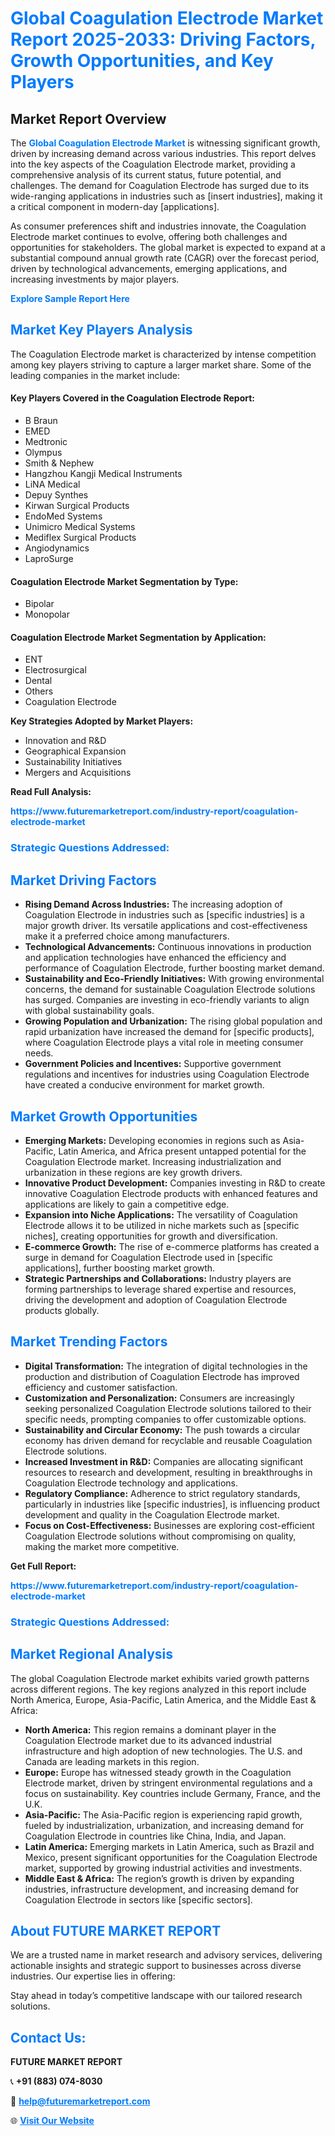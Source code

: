 <h1 style="color: #007BFF;">Global Coagulation Electrode Market Report 2025-2033: Driving Factors, Growth Opportunities, and Key Players</h1>

<section id="overview">
<h2>Market Report Overview</h2>
<p>The <a href="https://www.futuremarketreport.com/industry-report/coagulation-electrode-market" style="color: #007BFF; text-decoration: none;"><strong>Global Coagulation Electrode Market</strong></a> is witnessing significant growth, driven by increasing demand across various industries. This report delves into the key aspects of the Coagulation Electrode market, providing a comprehensive analysis of its current status, future potential, and challenges. The demand for Coagulation Electrode has surged due to its wide-ranging applications in industries such as [insert industries], making it a critical component in modern-day [applications].</p>
<p>As consumer preferences shift and industries innovate, the Coagulation Electrode market continues to evolve, offering both challenges and opportunities for stakeholders. The global market is expected to expand at a substantial compound annual growth rate (CAGR) over the forecast period, driven by technological advancements, emerging applications, and increasing investments by major players.</p>
</section>

<section id="overview">
<p><a href="https://www.futuremarketreport.com/request-sample/reportId=123971" style="color: #007BFF; text-decoration: none;"><strong>Explore Sample Report Here</strong></a></p>
</section>

<section id="key-players">
<h2 style="color: #007BFF;">Market Key Players Analysis</h2>
<p>The Coagulation Electrode market is characterized by intense competition among key players striving to capture a larger market share. Some of the leading companies in the market include:</p>
<h4>Key Players Covered in the Coagulation Electrode Report:</h4>
<ul><li>B Braun</li><li>EMED</li><li>Medtronic</li><li>Olympus</li><li>Smith &amp; Nephew</li><li>Hangzhou Kangji Medical Instruments</li><li>LiNA Medical</li><li>Depuy Synthes</li><li>Kirwan Surgical Products</li><li>EndoMed Systems</li><li>Unimicro Medical Systems</li><li>Mediflex Surgical Products</li><li>Angiodynamics</li><li>LaproSurge</li></ul>
<h4>Coagulation Electrode Market Segmentation by Type:</h4>
<ul><li>Bipolar</li><li>Monopolar</li></ul>

<h4>Coagulation Electrode Market Segmentation by Application:</h4>
<ul><li>ENT</li><li>Electrosurgical</li><li>Dental</li><li>Others</li><li>Coagulation Electrode</li></ul>
<p><strong>Key Strategies Adopted by Market Players:</strong></p>
<ul>
<li>Innovation and R&D</li>
<li>Geographical Expansion</li>
<li>Sustainability Initiatives</li>
<li>Mergers and Acquisitions</li>
</ul>
</section>

<section>
<p><strong>Read Full Analysis: </strong></p><a href="https://www.futuremarketreport.com/industry-report/coagulation-electrode-market" style="color: #007BFF; text-decoration: none;"><strong>https://www.futuremarketreport.com/industry-report/coagulation-electrode-market</strong></a>
<h3 style="color: #007BFF;">Strategic Questions Addressed:</h3>
</section>

<section id="driving-factors">
<h2 style="color: #007BFF;">Market Driving Factors</h2>
<ul>
<li><strong>Rising Demand Across Industries:</strong> The increasing adoption of Coagulation Electrode in industries such as [specific industries] is a major growth driver. Its versatile applications and cost-effectiveness make it a preferred choice among manufacturers.</li>
<li><strong>Technological Advancements:</strong> Continuous innovations in production and application technologies have enhanced the efficiency and performance of Coagulation Electrode, further boosting market demand.</li>
<li><strong>Sustainability and Eco-Friendly Initiatives:</strong> With growing environmental concerns, the demand for sustainable Coagulation Electrode solutions has surged. Companies are investing in eco-friendly variants to align with global sustainability goals.</li>
<li><strong>Growing Population and Urbanization:</strong> The rising global population and rapid urbanization have increased the demand for [specific products], where Coagulation Electrode plays a vital role in meeting consumer needs.</li>
<li><strong>Government Policies and Incentives:</strong> Supportive government regulations and incentives for industries using Coagulation Electrode have created a conducive environment for market growth.</li>
</ul>
</section>

<section id="growth-opportunities">
<h2 style="color: #007BFF;">Market Growth Opportunities</h2>
<ul>
<li><strong>Emerging Markets:</strong> Developing economies in regions such as Asia-Pacific, Latin America, and Africa present untapped potential for the Coagulation Electrode market. Increasing industrialization and urbanization in these regions are key growth drivers.</li>
<li><strong>Innovative Product Development:</strong> Companies investing in R&D to create innovative Coagulation Electrode products with enhanced features and applications are likely to gain a competitive edge.</li>
<li><strong>Expansion into Niche Applications:</strong> The versatility of Coagulation Electrode allows it to be utilized in niche markets such as [specific niches], creating opportunities for growth and diversification.</li>
<li><strong>E-commerce Growth:</strong> The rise of e-commerce platforms has created a surge in demand for Coagulation Electrode used in [specific applications], further boosting market growth.</li>
<li><strong>Strategic Partnerships and Collaborations:</strong> Industry players are forming partnerships to leverage shared expertise and resources, driving the development and adoption of Coagulation Electrode products globally.</li>
</ul>
</section>

<section id="trending-factors">
<h2 style="color: #007BFF;">Market Trending Factors</h2>
<ul>
<li><strong>Digital Transformation:</strong> The integration of digital technologies in the production and distribution of Coagulation Electrode has improved efficiency and customer satisfaction.</li>
<li><strong>Customization and Personalization:</strong> Consumers are increasingly seeking personalized Coagulation Electrode solutions tailored to their specific needs, prompting companies to offer customizable options.</li>
<li><strong>Sustainability and Circular Economy:</strong> The push towards a circular economy has driven demand for recyclable and reusable Coagulation Electrode solutions.</li>
<li><strong>Increased Investment in R&D:</strong> Companies are allocating significant resources to research and development, resulting in breakthroughs in Coagulation Electrode technology and applications.</li>
<li><strong>Regulatory Compliance:</strong> Adherence to strict regulatory standards, particularly in industries like [specific industries], is influencing product development and quality in the Coagulation Electrode market.</li>
<li><strong>Focus on Cost-Effectiveness:</strong> Businesses are exploring cost-efficient Coagulation Electrode solutions without compromising on quality, making the market more competitive.</li>
</ul>
</section>

<section>
<p><strong>Get Full Report: </strong></p><a href="https://www.futuremarketreport.com/industry-report/coagulation-electrode-market" style="color: #007BFF; text-decoration: none;"><strong>https://www.futuremarketreport.com/industry-report/coagulation-electrode-market</strong></a>
<h3 style="color: #007BFF;">Strategic Questions Addressed:</h3>
</section>


<section id="regional-analysis">
<h2 style="color: #007BFF;">Market Regional Analysis</h2>
<p>The global Coagulation Electrode market exhibits varied growth patterns across different regions. The key regions analyzed in this report include North America, Europe, Asia-Pacific, Latin America, and the Middle East & Africa:</p>
<ul>
<li><strong>North America:</strong> This region remains a dominant player in the Coagulation Electrode market due to its advanced industrial infrastructure and high adoption of new technologies. The U.S. and Canada are leading markets in this region.</li>
<li><strong>Europe:</strong> Europe has witnessed steady growth in the Coagulation Electrode market, driven by stringent environmental regulations and a focus on sustainability. Key countries include Germany, France, and the U.K.</li>
<li><strong>Asia-Pacific:</strong> The Asia-Pacific region is experiencing rapid growth, fueled by industrialization, urbanization, and increasing demand for Coagulation Electrode in countries like China, India, and Japan.</li>
<li><strong>Latin America:</strong> Emerging markets in Latin America, such as Brazil and Mexico, present significant opportunities for the Coagulation Electrode market, supported by growing industrial activities and investments.</li>
<li><strong>Middle East & Africa:</strong> The region’s growth is driven by expanding industries, infrastructure development, and increasing demand for Coagulation Electrode in sectors like [specific sectors].</li>
</ul>
</section>

<footer>
<h2 style="color: #007BFF;">About FUTURE MARKET REPORT</h2>
<p>We are a trusted name in market research and advisory services, delivering actionable insights and strategic support to businesses across diverse industries. Our expertise lies in offering:</p>

<p>Stay ahead in today’s competitive landscape with our tailored research solutions.</p>

<h2 style="color: #007BFF;">Contact Us:</h2>
<p><strong>FUTURE MARKET REPORT</strong></p>
<p>📞 <strong>+91 (883) 074-8030</strong></p>
<p>📧 <strong><a href="mailto:help@futuremarketreport.com" style="color: #007BFF;">help@futuremarketreport.com</a></strong></p>
<p>🌐 <strong><a href="https://www.futuremarketreport.com/" style="color: #007BFF;">Visit Our Website</a></strong></p>
</footer>
